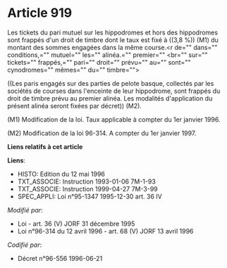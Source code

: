 # Article 919

Les tickets du pari mutuel sur les hippodromes et hors des hippodromes sont frappés d'un droit de timbre dont le taux est
fixé à ((3,8 %)) (M1) du montant des sommes engagées dans la même course.<r de="" dans="" conditions,="" mutuel="" les=""
alinéa.="" premier="" <br="" sur="" tickets="" frappés,="" pari="" droit="" prévu="" au="" sont="" cynodromes="" mêmes=""
du="" timbre="">

((Les paris engagés sur des parties de pelote basque, collectés par les sociétés de courses dans l'enceinte de leur
hippodrome, sont frappés du droit de timbre prévu au premier alinéa. Les modalités d'application du présent alinéa seront
fixées par décret)) (M2).

(M1) Modification de la loi. Taux applicable à compter du 1er janvier 1996.

(M2) Modification de la loi 96-314. A compter du 1er janvier 1997.

</r>

**Liens relatifs à cet article**

**Liens**:

  - HISTO: Edition du 12 mai 1996
  - TXT_ASSOCIE: Instruction 1993-01-06 7M-1-93
  - TXT_ASSOCIE: Instruction 1999-04-27 7M-3-99
  - SPEC_APPLI: Loi n°95-1347 1995-12-30 art. 36 IV

_Modifié par_:

  - Loi - art. 36 (V) JORF 31 décembre 1995
  - Loi n°96-314 du 12 avril 1996 - art. 68 (V) JORF 13 avril 1996

_Codifié par_:

  - Décret n°96-556 1996-06-21
